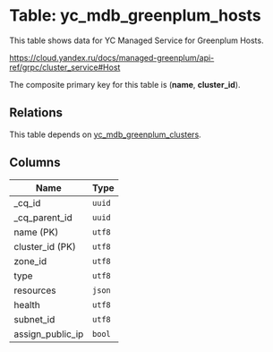 # Table: yc_mdb_greenplum_hosts

This table shows data for YC Managed Service for Greenplum Hosts.

https://cloud.yandex.ru/docs/managed-greenplum/api-ref/grpc/cluster_service#Host

The composite primary key for this table is (**name**, **cluster_id**).

## Relations

This table depends on [yc_mdb_greenplum_clusters](yc_mdb_greenplum_clusters.md).

## Columns

| Name          | Type          |
| ------------- | ------------- |
|_cq_id|`uuid`|
|_cq_parent_id|`uuid`|
|name (PK)|`utf8`|
|cluster_id (PK)|`utf8`|
|zone_id|`utf8`|
|type|`utf8`|
|resources|`json`|
|health|`utf8`|
|subnet_id|`utf8`|
|assign_public_ip|`bool`|
